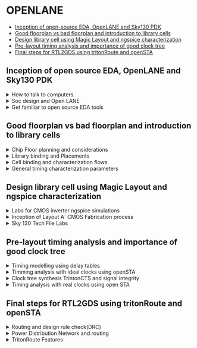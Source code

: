 # OPENLANE 
- [Inception of open-source EDA, OpenLANE and Sky130 PDK](#Inception-of-open-source-EDA-,-OpenLANE-and-Sky130-PDK)
- [Good floorplan vs bad floorplan and introduction to library cells](#Good-floorplan-vs-bad-floorplan-and-introduction-to-library-cells)
- [Design library cell using Magic Layout and ngspice characterization](#Design-library-cell-using-Magic-Layout-and-ngspice-characterization)
- [Pre-layout timing analysis and importance of good clock tree](#Pre-layout-timing-analysis-and-importance-of-good-clock-tree)
- [Final steps for RTL2GDS using tritonRoute and openSTA](#Final-steps-for-RTL2GDS-using-tritonRoute-and-openSTA)

##  Inception of open source EDA, OpenLANE and Sky130 PDK

<details>
<summary>How to talk to computers</summary>

### How to talk to computers

+ Introduction to QFN-48 Package, chip, pads, core, die and IPs
+ Introduction to RISC-V
+ From Software Applications to Hardware

</details>

<details>
<summary> Soc design and Open LANE</summary>

###  Soc design and Open LANE

+ Introduction to all components of open-source digital asic design
+ Simplified RTL2GDS flow
+ Introduction to OpenLANE and Strive chipsets
+ Introduction to OpenLANE detailed ASIC design flow
</details>

<details>
<summary>Get familiar to open source EDA tools</summary>

### Get familiar to open source EDA tools

+ OpenLANE Directory structure in detail
+ Design Preparation Step
+ Review files after design prep and run synthesis
+ OpenLANE Project Git Link Description
+ Steps to characterize synthesis results
</details>



## Good floorplan vs bad floorplan and introduction to library cells

<details>
<summary>Chip Floor planning and considerations</summary>

### Chip Floor planning and considerations

+ Utilization factor and aspect ratio
+ Concept of pre-placed cells
+ De-coupling capacitors
+ Power planning
+ Pin placement and logical cell placement blockage
+ Steps to run floorplan using OpenLANE
+ Review floorplan files and steps to view floorplan
+ Review floorplan layout in Magic


</details>

<details>
<summary>Library binding and Placements</summary>

### Library binding and Placements

+ Netlist binding and initial place design
+ Optimize placement using estimated wire-length and capacitance
+ Final placement optimization
+ Need for libraries and characterization
+ Congestion aware placement using RePlAce
</details>

<details>
<summary>Cell binding and characterization flows</summary>

### Cell binding and characterization flows

+ Inputs for cell design flow
+ Circuit design step
+ Layout design step
+ Typical characterization flow
</details>

<details>
<summary>General timing characterization parameters</summary>

### General timing characterization parameters

+ Timing threshold definitions
+ Propagation delay and transition time
</details>

## Design library cell using Magic Layout and ngspice characterization

<details>
<summary>Labs for CMOS inverter ngspice simulations</summary>

### Labs for CMOS inverter ngspice simulations


+ IO placer revision
+ SPICE deck creation for CMOS inverter
+ SPICE simulation lab for CMOS inverter
+ Switching Threshold Vm
+ Static and dynamic simulation of CMOS inverter
+ Lab steps to git clone vsdstdcelldesign


</details>

<details>
<summary>Inception of Layout A` CMOS Fabrication process</summary>

### Inception of Layout A` CMOS Fabrication process

+ Create Active regions
+ Formation of N-well and P-well
+ Formation of gate terminal
+ Lightly doped drain (LDD) formation
+ Source Â drain formation
+ Local interconnect formation
+ Higher level metal formation
+ Lab introduction to Sky130 basic layers layout and LEF using inverter
+ Lab steps to create std cell layout and extract spice netlist
</details>

<details>
<summary>Sky 130 Tech File Labs</summary>

### Sky 130 Tech File Labs

+ Lab steps to create final SPICE deck using Sky130 tech
+ Lab steps to characterize inverter using sky130 model files
+ Lab introduction to Magic tool options and DRC rules
+ Lab introduction to Sky130 pdk's and steps to download labs
+ Lab introduction to Magic and steps to load Sky130 tech-rules
+ Lab exercise to fix poly.9 error in Sky130 tech-file
+ Lab exercise to implement poly resistor spacing to diff and tap
+ Lab challenge exercise to describe DRC error as geometrical construct
+ Lab challenge to find missing or incorrect rules and fix them
</details>


## Pre-layout timing analysis and importance of good clock tree

<details>
<summary>Timing modelling using delay tables</summary>

### Timing modelling using delay tables


+ Lab steps to convert grid info to track info
+ Lab steps to convert magic layout to std cell LEF
+ Introduction to timing libs and steps to include new cell in synthesis
+ Introduction to delay tables
+ Delay table usage Part 1
+ Delay table usage Part 2
+ Lab steps to configure synthesis settings to fix slack and include vsdinv
</details>

<details>
<summary>Timming analysis with ideal clocks using openSTA</summary>

### Timming analysis with ideal clocks using openSTA

+ Setup timing analysis and introduction to flip-flop setup time
+ Introduction to clock jitter and uncertainty
+ Lab steps to configure OpenSTA for post-synth timing analysis
+ Lab steps to optimize synthesis to reduce setup violations
+ Lab steps to do basic timing ECO
</details>

<details>
<summary>Clock tree synthesis TrintonCTS and signal integrity</summary>

### Clock tree synthesis TrintonCTS and signal integrity

+ Clock tree routing and buffering using H-Tree algorithm
+ Crosstalk and clock net shielding
+ Lab steps to run CTS using TritonCTS
+ Lab steps to verify CTS runs
</details>

<details>
<summary>Timing analysis with real clocks using open STA</summary>

### Timing analysis with real clocks using open STA

+ Setup timing analysis using real clocks
+ Hold timing analysis using real clocks
+ Lab steps to analyze timing with real clocks using OpenSTA
+ Lab steps to execute OpenSTA with right timing libraries and CTS assignment
+ Lab steps to observe impact of bigger CTS buffers on setup and hold timing
</details>

## Final steps for RTL2GDS using tritonRoute and openSTA

<details>
<summary>Routing and design rule check(DRC)</summary>

### Routing and design rule check(DRC)

+ Introduction to Maze Routing Â LeeÂs algorithm
+ LeeÂs Algorithm conclusion
+ Design Rule Check

</details>

<details>
<summary>Power Distribution Network and routing</summary>

### Power Distribution Network and routing

+ Lab steps to build power distribution network
+ Lab steps from power straps to std cell power
+ Basics of global and detail routing and configure TritonRoute
</details>

<details>
<summary>TritonRoute Features</summary>

### TritonRoute Features

+ TritonRoute feature 1 - Honors pre-processed route guides
+ TritonRoute Feature2 & 3 - Inter-guide connectivity and intra- & inter-layer routing
+ TritonRoute method to handle connectivity
+ Routing topology algorithm and final files list post-route
</details>


